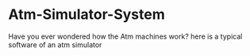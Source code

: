 # Atm-Simulator-System
 Have you ever wondered how the Atm machines work? here is a typical software of an atm simulator
